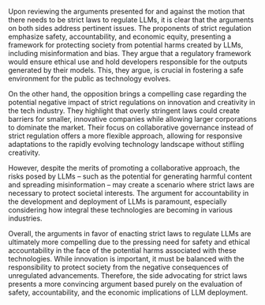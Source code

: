 Upon reviewing the arguments presented for and against the motion that there needs to be strict laws to regulate LLMs, it is clear that the arguments on both sides address pertinent issues. The proponents of strict regulation emphasize safety, accountability, and economic equity, presenting a framework for protecting society from potential harms created by LLMs, including misinformation and bias. They argue that a regulatory framework would ensure ethical use and hold developers responsible for the outputs generated by their models. This, they argue, is crucial in fostering a safe environment for the public as technology evolves. 

On the other hand, the opposition brings a compelling case regarding the potential negative impact of strict regulations on innovation and creativity in the tech industry. They highlight that overly stringent laws could create barriers for smaller, innovative companies while allowing larger corporations to dominate the market. Their focus on collaborative governance instead of strict regulation offers a more flexible approach, allowing for responsive adaptations to the rapidly evolving technology landscape without stifling creativity.

However, despite the merits of promoting a collaborative approach, the risks posed by LLMs – such as the potential for generating harmful content and spreading misinformation – may create a scenario where strict laws are necessary to protect societal interests. The argument for accountability in the development and deployment of LLMs is paramount, especially considering how integral these technologies are becoming in various industries.

Overall, the arguments in favor of enacting strict laws to regulate LLMs are ultimately more compelling due to the pressing need for safety and ethical accountability in the face of the potential harms associated with these technologies. While innovation is important, it must be balanced with the responsibility to protect society from the negative consequences of unregulated advancements. Therefore, the side advocating for strict laws presents a more convincing argument based purely on the evaluation of safety, accountability, and the economic implications of LLM deployment.